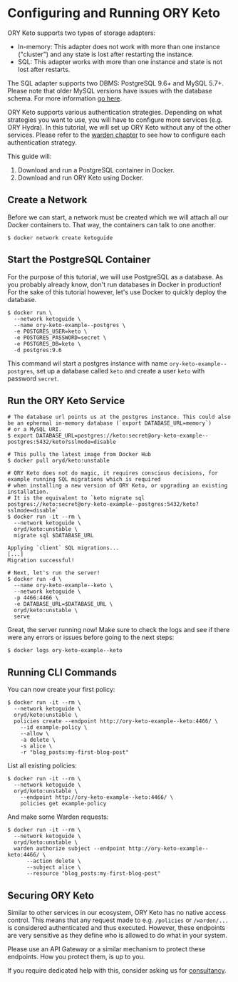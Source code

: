 # Configuring and Running ORY Keto

ORY Keto supports two types of storage adapters:

* In-memory: This adapter does not work with more than one instance ("cluster") and any state is lost after restarting the instance.
* SQL: This adapter works with more than one instance and state is not lost after restarts.

The SQL adapter supports two DBMS: PostgreSQL 9.6+ and MySQL 5.7+. Please note that
older MySQL versions have issues with the database schema.
For more information [go here](https://github.com/ory/hydra/issues/377).

ORY Keto supports various authentication strategies. Depending on what strategies
you want to use, you will have to configure more services (e.g. ORY Hydra). In this tutorial, we will
set up ORY Keto without any of the other services. Please refer to the [warden chapter](./2-warden)
to see how to configure each authentication strategy.

This guide will:

1. Download and run a PostgreSQL container in Docker.
2. Download and run ORY Keto using Docker.

## Create a Network

Before we can start, a network must be created which we will attach all our Docker containers to. That way, the containers
can talk to one another.

```
$ docker network create ketoguide
```

## Start the PostgreSQL Container

For the purpose of this tutorial, we will use PostgreSQL as a database. As you probably already know, don't run databases in Docker in production!
For the sake of this tutorial however, let's use Docker to quickly deploy the database.

```
$ docker run \
  --network ketoguide \
  --name ory-keto-example--postgres \
  -e POSTGRES_USER=keto \
  -e POSTGRES_PASSWORD=secret \
  -e POSTGRES_DB=keto \
  -d postgres:9.6
```

This command wil start a postgres instance with name `ory-keto-example--postgres`, set up a database called `keto`
and create a user `keto` with password `secret`.

## Run the ORY Keto Service

```
# The database url points us at the postgres instance. This could also be an ephermal in-memory database (`export DATABASE_URL=memory`)
# or a MySQL URI.
$ export DATABASE_URL=postgres://keto:secret@ory-keto-example--postgres:5432/keto?sslmode=disable

# This pulls the latest image from Docker Hub
$ docker pull oryd/keto:unstable

# ORY Keto does not do magic, it requires conscious decisions, for example running SQL migrations which is required
# when installing a new version of ORY Keto, or upgrading an existing installation.
# It is the equivalent to `keto migrate sql postgres://keto:secret@ory-keto-example--postgres:5432/keto?sslmode=disable`
$ docker run -it --rm \
  --network ketoguide \
  oryd/keto:unstable \
  migrate sql $DATABASE_URL

Applying `client` SQL migrations...
[...]
Migration successful!

# Next, let's run the server!
$ docker run -d \
  --name ory-keto-example--keto \
  --network ketoguide \
  -p 4466:4466 \
  -e DATABASE_URL=$DATABASE_URL \
  oryd/keto:unstable \
  serve
```

Great, the server running now! Make sure to check the logs and see if there were
any errors or issues before going to the next steps:

```
$ docker logs ory-keto-example--keto
```

## Running CLI Commands

You can now create your first policy:

```
$ docker run -it --rm \
  --network ketoguide \
  oryd/keto:unstable \
  policies create --endpoint http://ory-keto-example--keto:4466/ \
    --id example-policy \
    --allow \
    -a delete \
    -s alice \
    -r "blog_posts:my-first-blog-post"
```

List all existing policies:

```
$ docker run -it --rm \
  --network ketoguide \
  oryd/keto:unstable \
    --endpoint http://ory-keto-example--keto:4466/ \
    policies get example-policy
```

And make some Warden requests:

```
$ docker run -it --rm \
  --network ketoguide \
  oryd/keto:unstable \
  warden authorize subject --endpoint http://ory-keto-example--keto:4466/ \
      --action delete \
      --subject alice \
      --resource "blog_posts:my-first-blog-post"
```

## Securing ORY Keto

Similar to other services in our ecosystem, ORY Keto has no native access control. This means that any request
made to e.g. `/policies` or `/warden/...` is considered authenticated and thus executed. However, these endpoints
are very sensitive as they define who is allowed to do what in your system.

Please use an API Gateway or a similar mechanism to protect these endpoints. How you protect them, is up to you.

If you require dedicated help with this, consider asking us for [consultancy](mailto:hi@ory.sh).
